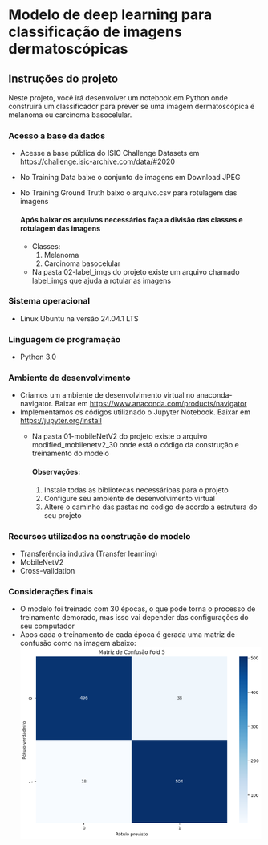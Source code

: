 # Modelo de deep learning para classificação de imagens dermatoscópicas

## Instruções do projeto

Neste projeto, você irá desenvolver um notebook em Python onde construirá um classificador para prever se uma imagem dermatoscópica é melanoma ou carcinoma basocelular.

### Acesso a base da dados

* Acesse a base pública do ISIC Challenge Datasets em https://challenge.isic-archive.com/data/#2020
* No Training Data baixe o conjunto de imagens em Download JPEG
* No 	Training Ground Truth baixo o arquivo.csv para rotulagem das imagens
  
  #### Após baixar os arquivos necessários faça a divisão das classes e rotulagem das imagens
  * Classes:
    1. Melanoma
    2. Carcinoma basocelular
  * Na pasta 02-label_imgs do projeto existe um arquivo chamado label_imgs que ajuda a rotular as imagens
 
### Sistema operacional

* Linux Ubuntu na versão 24.04.1 LTS
 
### Linguagem de programação 

* Python 3.0

### Ambiente de desenvolvimento

* Criamos um ambiente de desenvolvimento virtual no anaconda-navigator. Baixar em https://www.anaconda.com/products/navigator
* Implementamos os códigos utiliznado o Jupyter Notebook. Baixar em https://jupyter.org/install
  * Na pasta 01-mobileNetV2 do projeto existe o arquivo modified_mobilenetv2_30 onde está o código da construção e treinamento do modelo

    #### Observações:
    1. Instale todas as bibliotecas necessárioas para o projeto
    2. Configure seu ambiente de desenvolvimento virtual
    3. Altere o caminho das pastas no codigo de acordo a estrutura do seu projeto
   
### Recursos utilizados na construção do modelo

* Transferência indutiva (Transfer learning)
* MobileNetV2
* Cross-validation

### Considerações finais

* O modelo foi treinado com 30 épocas, o que pode torna o processo de treinamento demorado, mas isso vai depender das configurações do seu computador
* Apos cada o treinamento de cada época é gerada uma matriz de confusão como na imagem abaixo:
  ![Matriz de confusão para cada fold](https://github.com/CristianoGO/model-deep-learning-classified/blob/main/coding/01-mobileNetV2/fold_30/Screenshot%20from%202024-09-21%2015-20-55.png)
